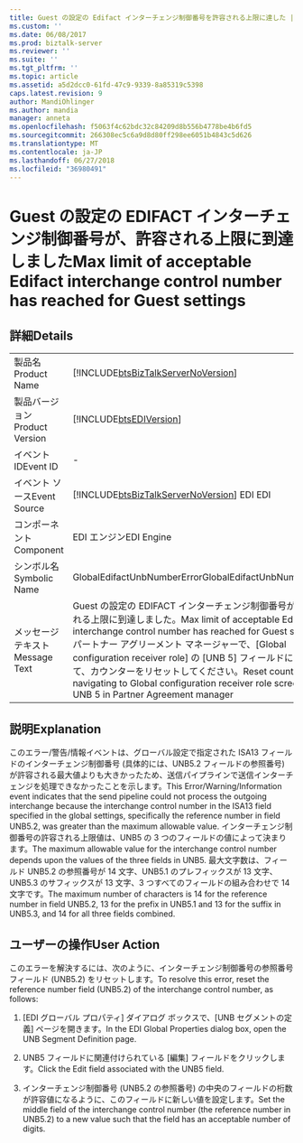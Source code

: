 ```yaml
---
title: Guest の設定の Edifact インターチェンジ制御番号を許容される上限に達した |Microsoft Docs
ms.custom: ''
ms.date: 06/08/2017
ms.prod: biztalk-server
ms.reviewer: ''
ms.suite: ''
ms.tgt_pltfrm: ''
ms.topic: article
ms.assetid: a5d2dcc0-61fd-47c9-9339-8a85319c5398
caps.latest.revision: 9
author: MandiOhlinger
ms.author: mandia
manager: anneta
ms.openlocfilehash: f5063f4c62bdc32c84209d8b556b4778be4b6fd5
ms.sourcegitcommit: 266308ec5c6a9d8d80ff298ee6051b4843c5d626
ms.translationtype: MT
ms.contentlocale: ja-JP
ms.lasthandoff: 06/27/2018
ms.locfileid: "36980491"
---
```

# <a name="max-limit-of-acceptable-edifact-interchange-control-number-has-reached-for-guest-settings"></a><span data-ttu-id="843b4-102">Guest の設定の EDIFACT インターチェンジ制御番号が、許容される上限に到達しました</span><span class="sxs-lookup"><span data-stu-id="843b4-102">Max limit of acceptable Edifact interchange control number has reached for Guest settings</span></span>
## <a name="details"></a><span data-ttu-id="843b4-103">詳細</span><span class="sxs-lookup"><span data-stu-id="843b4-103">Details</span></span>  
  
|                 |                                                                                                                                                                                                               |
|-----------------|---------------------------------------------------------------------------------------------------------------------------------------------------------------------------------------------------------------|
|  <span data-ttu-id="843b4-104">製品名</span><span class="sxs-lookup"><span data-stu-id="843b4-104">Product Name</span></span>   |                                                              [!INCLUDE[btsBizTalkServerNoVersion](../includes/btsbiztalkservernoversion-md.md)]                                                               |
| <span data-ttu-id="843b4-105">製品バージョン</span><span class="sxs-lookup"><span data-stu-id="843b4-105">Product Version</span></span> |                                                                          [!INCLUDE[btsEDIVersion](../includes/btsediversion-md.md)]                                                                           |
|    <span data-ttu-id="843b4-106">イベント ID</span><span class="sxs-lookup"><span data-stu-id="843b4-106">Event ID</span></span>     |                                                                                                       -                                                                                                       |
|  <span data-ttu-id="843b4-107">イベント ソース</span><span class="sxs-lookup"><span data-stu-id="843b4-107">Event Source</span></span>   |                                                            [!INCLUDE[btsBizTalkServerNoVersion](../includes/btsbiztalkservernoversion-md.md)]<span data-ttu-id="843b4-108"> EDI</span><span class="sxs-lookup"><span data-stu-id="843b4-108"> EDI</span></span>                                                             |
|    <span data-ttu-id="843b4-109">コンポーネント</span><span class="sxs-lookup"><span data-stu-id="843b4-109">Component</span></span>    |                                                                                                  <span data-ttu-id="843b4-110">EDI エンジン</span><span class="sxs-lookup"><span data-stu-id="843b4-110">EDI Engine</span></span>                                                                                                   |
|  <span data-ttu-id="843b4-111">シンボル名</span><span class="sxs-lookup"><span data-stu-id="843b4-111">Symbolic Name</span></span>  |                                                                                          <span data-ttu-id="843b4-112">GlobalEdifactUnbNumberError</span><span class="sxs-lookup"><span data-stu-id="843b4-112">GlobalEdifactUnbNumberError</span></span>                                                                                          |
|  <span data-ttu-id="843b4-113">メッセージ テキスト</span><span class="sxs-lookup"><span data-stu-id="843b4-113">Message Text</span></span>   | <span data-ttu-id="843b4-114">Guest の設定の EDIFACT インターチェンジ制御番号が、許容される上限に到達しました。</span><span class="sxs-lookup"><span data-stu-id="843b4-114">Max limit of acceptable Edifact interchange control number has reached for Guest settings.</span></span> <span data-ttu-id="843b4-115">パートナー アグリーメント マネージャーで、[Global configuration receiver role] の [UNB 5] フィールドに移動して、カウンターをリセットしてください。</span><span class="sxs-lookup"><span data-stu-id="843b4-115">Reset counter by navigating to Global configuration receiver role screen, field UNB 5 in Partner Agreement manager</span></span> |
  
## <a name="explanation"></a><span data-ttu-id="843b4-116">説明</span><span class="sxs-lookup"><span data-stu-id="843b4-116">Explanation</span></span>  
 <span data-ttu-id="843b4-117">このエラー/警告/情報イベントは、グローバル設定で指定された ISA13 フィールドのインターチェンジ制御番号 (具体的には、UNB5.2 フィールドの参照番号) が許容される最大値よりも大きかったため、送信パイプラインで送信インターチェンジを処理できなかったことを示します。</span><span class="sxs-lookup"><span data-stu-id="843b4-117">This Error/Warning/Information event indicates that the send pipeline could not process the outgoing interchange because the interchange control number in the ISA13 field specified in the global settings, specifically the reference number in field UNB5.2, was greater than the maximum allowable value.</span></span> <span data-ttu-id="843b4-118">インターチェンジ制御番号の許容される上限値は、UNB5 の 3 つのフィールドの値によって決まります。</span><span class="sxs-lookup"><span data-stu-id="843b4-118">The maximum allowable value for the interchange control number depends upon the values of the three fields in UNB5.</span></span> <span data-ttu-id="843b4-119">最大文字数は、フィールド UNB5.2 の参照番号が 14 文字、UNB5.1 のプレフィックスが 13 文字、UNB5.3 のサフィックスが 13 文字、3 つすべてのフィールドの組み合わせで 14 文字です。</span><span class="sxs-lookup"><span data-stu-id="843b4-119">The maximum number of characters is 14 for the reference number in field UNB5.2, 13 for the prefix in UNB5.1 and 13 for the suffix in UNB5.3, and 14 for all three fields combined.</span></span>  
  
## <a name="user-action"></a><span data-ttu-id="843b4-120">ユーザーの操作</span><span class="sxs-lookup"><span data-stu-id="843b4-120">User Action</span></span>  
 <span data-ttu-id="843b4-121">このエラーを解決するには、次のように、インターチェンジ制御番号の参照番号フィールド (UNB5.2) をリセットします。</span><span class="sxs-lookup"><span data-stu-id="843b4-121">To resolve this error, reset the reference number field (UNB5.2) of the interchange control number, as follows:</span></span>  
  
1.  <span data-ttu-id="843b4-122">[EDI グローバル プロパティ] ダイアログ ボックスで、[UNB セグメントの定義] ページを開きます。</span><span class="sxs-lookup"><span data-stu-id="843b4-122">In the EDI Global Properties dialog box, open the UNB Segment Definition page.</span></span>  
  
2.  <span data-ttu-id="843b4-123">UNB5 フィールドに関連付けられている [編集] フィールドをクリックします。</span><span class="sxs-lookup"><span data-stu-id="843b4-123">Click the Edit field associated with the UNB5 field.</span></span>  
  
3.  <span data-ttu-id="843b4-124">インターチェンジ制御番号 (UNB5.2 の参照番号) の中央のフィールドの桁数が許容値になるように、このフィールドに新しい値を設定します。</span><span class="sxs-lookup"><span data-stu-id="843b4-124">Set the middle field of the interchange control number (the reference number in UNB5.2) to a new value such that the field has an acceptable number of digits.</span></span>